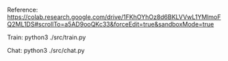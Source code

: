 
Reference:
https://colab.research.google.com/drive/1FKhOYhOz8d6BKLVVwL1YMlmoFQ2ML1DS#scrollTo=a5AD9ooQKc33&forceEdit=true&sandboxMode=true

Train:
python3 ./src/train.py

Chat:
python3 ./src/chat.py